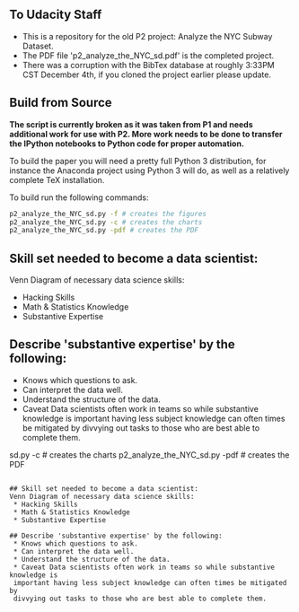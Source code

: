 ## To Udacity Staff
  * This is a repository for the old P2 project: Analyze the NYC Subway Dataset.
  * The PDF file 'p2_analyze_the_NYC_sd.pdf' is the completed project.
  * There was a corruption with the BibTex database at roughly 3:33PM CST December 4th, if you cloned the project earlier please update.

## Build from Source

**__The script is currently broken as it was taken from P1 and needs additional work for use with P2.  More work needs to be done to transfer the IPython notebooks to Python code for proper automation.__**

To build the paper you will need a pretty full Python 3 distribution, for
instance the Anaconda project using Python 3 will do, as well as a relatively
complete TeX installation.

To build run the following commands:

```bash
p2_analyze_the_NYC_sd.py -f # creates the figures
p2_analyze_the_NYC_sd.py -c # creates the charts
p2_analyze_the_NYC_sd.py -pdf # creates the PDF 
```

## Skill set needed to become a data scientist:
Venn Diagram of necessary data science skills:
 * Hacking Skills
 * Math & Statistics Knowledge
 * Substantive Expertise

## Describe 'substantive expertise' by the following:
 * Knows which questions to ask.
 * Can interpret the data well.
 * Understand the structure of the data.
 * Caveat Data scientists often work in teams so while substantive knowledge is
 important having less subject knowledge can often times be mitigated by
 divvying out tasks to those who are best able to complete them.


sd.py -c # creates the charts
p2_analyze_the_NYC_sd.py -pdf # creates the PDF 
```

## Skill set needed to become a data scientist:
Venn Diagram of necessary data science skills:
 * Hacking Skills
 * Math & Statistics Knowledge
 * Substantive Expertise

## Describe 'substantive expertise' by the following:
 * Knows which questions to ask.
 * Can interpret the data well.
 * Understand the structure of the data.
 * Caveat Data scientists often work in teams so while substantive knowledge is
 important having less subject knowledge can often times be mitigated by
 divvying out tasks to those who are best able to complete them.


